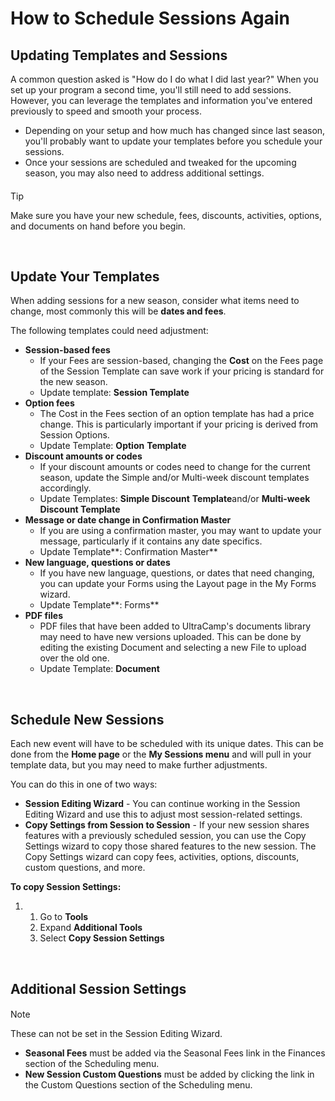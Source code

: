 # How to Schedule Sessions Again
## Updating Templates and Sessions


A common question asked is "How do I do what I did last year?" When you set up your program a second time, you'll still need to add sessions. However, you can leverage the templates and information you've entered previously to speed and smooth your process.


* Depending on your setup and how much has changed since last season, you'll probably want to update your templates before you schedule your sessions.
* Once your sessions are scheduled and tweaked for the upcoming season, you may also need to address additional settings.



#### 
 Tip


Make sure you have your new schedule, fees, discounts, activities, options, and documents on hand before you begin.



 


## Update Your Templates


When adding sessions for a new season, consider what items need to change, most commonly this will be **dates and fees**. 


The following templates could need adjustment:


* **Session-based fees**
	+ If your Fees are session-based, changing the **Cost** on the Fees page of the Session Template can save work if your pricing is standard for the new season.
	+ Update template: **Session Template**
* **Option fees**
	+ The Cost in the Fees section of an option template has had a price change. This is particularly important if your pricing is derived from Session Options.
	+ Update Template: **Option** **Template**
* **Discount amounts or codes**
	+ If your discount amounts or codes need to change for the current season, update the Simple and/or Multi-week discount templates accordingly.
	+ Update Templates: **Simple Discount** **Template**and/or **Multi-week Discount Template**
* **Message or date change in Confirmation Master**
	+ If you are using a confirmation master, you may want to update your message, particularly if it contains any date specifics.
	+ Update Template**: Confirmation Master**
* **New language, questions or dates**
	+ If you have new language, questions, or dates that need changing, you can update your Forms using the Layout page in the My Forms wizard.
	+ Update Template**: Forms**
* **PDF files**
	+ PDF files that have been added to UltraCamp's documents library may need to have new versions uploaded. This can be done by editing the existing Document and selecting a new File to upload over the old one.
	+ Update Template: **Document**


 


## **Schedule New Sessions**


Each new event will have to be scheduled with its unique dates. This can be done from the **Home page** or the **My Sessions menu** and will pull in your template data, but you may need to make further adjustments. 


You can do this in one of two ways:


* **Session Editing Wizard** - You can continue working in the Session Editing Wizard and use this to adjust most session-related settings.
* **Copy Settings from Session to Session** - If your new session shares features with a previously scheduled session, you can use the Copy Settings wizard to copy those shared features to the new session. The Copy Settings wizard can copy fees, activities, options, discounts, custom questions, and more.


**To copy Session Settings:** 


1. 1. Go to **Tools**
	2. Expand **Additional Tools**
	3. Select **Copy Session Settings**


 


## Additional Session Settings



#### 
 Note


These can not be set in the Session Editing Wizard.



* **Seasonal Fees** must be added via the Seasonal Fees link in the Finances section of the Scheduling menu.
* **New Session Custom Questions** must be added by clicking the link in the Custom Questions section of the Scheduling menu.
